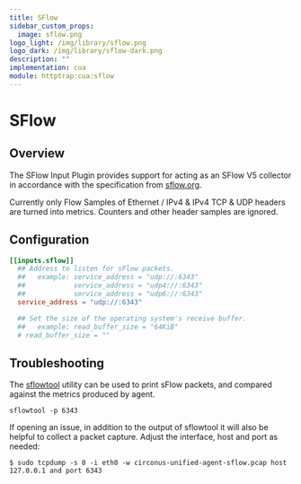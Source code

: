 ```yaml
---
title: SFlow
sidebar_custom_props:
  image: sflow.png
logo_light: /img/library/sflow.png
logo_dark: /img/library/sflow-dark.png
description: ""
implementation: cua
module: httptrap:cua:sflow
---
```


# SFlow

## Overview

The SFlow Input Plugin provides support for acting as an SFlow V5 collector in
accordance with the specification from [sflow.org](https://sflow.org/).

Currently only Flow Samples of Ethernet / IPv4 & IPv4 TCP & UDP headers are
turned into metrics. Counters and other header samples are ignored.

## Configuration

```toml
[[inputs.sflow]]
  ## Address to listen for sFlow packets.
  ##   example: service_address = "udp://:6343"
  ##            service_address = "udp4://:6343"
  ##            service_address = "udp6://:6343"
  service_address = "udp://:6343"

  ## Set the size of the operating system's receive buffer.
  ##   example: read_buffer_size = "64KiB"
  # read_buffer_size = ""
```

## Troubleshooting

The [sflowtool](https://github.com/sflow/sflowtool) utility can be used to print sFlow packets, and compared
against the metrics produced by agent.

```
sflowtool -p 6343
```

If opening an issue, in addition to the output of sflowtool it will also be
helpful to collect a packet capture. Adjust the interface, host and port as
needed:

```
$ sudo tcpdump -s 0 -i eth0 -w circonus-unified-agent-sflow.pcap host 127.0.0.1 and port 6343
```
